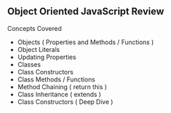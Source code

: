 ## Object Oriented JavaScript Review

Concepts Covered

- Objects ( Properties and Methods / Functions )
- Object Literals
- Updating Properties
- Classes
- Class Constructors
- Class Methods / Functions
- Method Chaining ( return this )
- Class Inheritance ( extends )
- Class Constructors ( Deep Dive ) 
